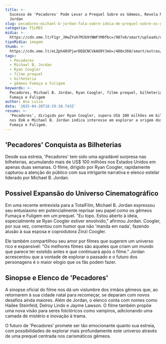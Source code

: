 ```yaml
---
title: >-
  Sucesso de 'Pecadores' Pode Levar a Prequel Sobre os Gêmeos, Revela Michael B.
  Jordan
slug: pecadores-michael-b-jordan-fala-sobre-ideia-de-prequel-sobre-os-gmeos
categoria: FILMES
midia: >-
  https://cdn.ome.lt/F1gr_JHwZYuh7MJb9tNWFtM0fbc=/987x0/smart/uploads/conteudo/fotos/pecadores-michael-b-jordan.png
tipoMidia: imagem
thumb: >-
  https://cdn.ome.lt/eLZph48SPjwrDEQCNCVAAO9YJmU=/480x360/smart/extras/conteudos/pecadores-1_wE4NnJk.jpeg
tags:
  - Pecadores
  - Michael B. Jordan
  - Ryan Coogler
  - filme prequel
  - bilheteria
  - gêmeos Fumaça e Fuligem
keywords: >-
  Pecadores, Michael B. Jordan, Ryan Coogler, filme prequel, bilheteria, gêmeos
  Fumaça e Fuligem
author: Ana Luiza
data: '2025-04-28T18:29:38.743Z'
resumo: >-
  'Pecadores', dirigido por Ryan Coogler, supera US$ 100 milhões em bilheteria
  nos EUA e Michael B. Jordan indica interesse em explorar a origem dos gêmeos
  Fumaça e Fuligem.
---
```


## 'Pecadores' Conquista as Bilheterias

Desde sua estreia, 'Pecadores' tem sido uma agradável surpresa nas bilheterias, acumulando mais de US$ 100 milhões nos Estados Unidos em apenas duas semanas. O filme, dirigido por Ryan Coogler, rapidamente capturou a atenção do público com sua intrigante narrativa e elenco estelar liderado por Michael B. Jordan.

## Possível Expansão do Universo Cinematográfico

Em uma recente entrevista para a TotalFilm, Michael B. Jordan expressou seu entusiasmo em potencialmente reprisar seu papel como os gêmeos Fumaça e Fuligem em um prequel. "Eu topo. Estou aberto à ideia, especialmente se Ryan Coogler estiver envolvido," afirmou Jordan. Coogler, por sua vez, comentou com humor que não 'manda em nada', fazendo alusão à sua esposa e coprodutora Zinzi Coogler.

Ele também compartilhou seu amor por filmes que sugerem um universo rico e expansível: "Os melhores filmes são aqueles que criam um mundo que parece ter existido antes e que continuará após o filme." Jordan acrescentou que a vontade de explorar o passado e o futuro dos personagens é o maior elogio que os fãs podem fazer.

## Sinopse e Elenco de 'Pecadores'

A sinopse oficial do filme nos dá um vislumbre dos irmãos gêmeos que, ao retornarem à sua cidade natal para recomeçar, se deparam com novos desafios ainda maiores. Além de Jordan, o elenco conta com nomes como Hailee Steinfeld, Delroy Lindo e Jayme Lawson. O filme também propõe uma nova visão para seres folclóricos como vampiros, adicionando uma camada de mistério e inovação à trama.

O futuro de 'Pecadores' promete ser tão emocionante quanto sua estreia, com possibilidades de explorar mais profundamente este universo através de uma prequel centrada nos carismáticos gêmeos.
